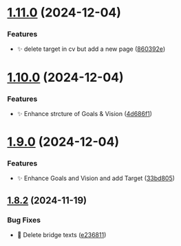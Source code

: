 # [1.11.0](https://github.com/zhumeisongsong/cv/compare/v1.10.0...v1.11.0) (2024-12-04)


### Features

* ✨ delete target in cv but add a new page ([860392e](https://github.com/zhumeisongsong/cv/commit/860392e6060b9476d34b7800e6dfc3b5d203ced9))

# [1.10.0](https://github.com/zhumeisongsong/cv/compare/v1.9.0...v1.10.0) (2024-12-04)


### Features

* ✨ Enhance strcture of Goals & Vision ([4d686f1](https://github.com/zhumeisongsong/cv/commit/4d686f15da3f694ee8111acbe0493654af830a53))

# [1.9.0](https://github.com/zhumeisongsong/cv/compare/v1.8.2...v1.9.0) (2024-12-04)


### Features

* ✨ Enhance Goals and Vision and add Target ([33bd805](https://github.com/zhumeisongsong/cv/commit/33bd8051b52079876d49b5d7473b70473f6e2c35))

## [1.8.2](https://github.com/zhumeisongsong/cv/compare/v1.8.1...v1.8.2) (2024-11-19)


### Bug Fixes

* 🐛 Delete bridge texts ([e236811](https://github.com/zhumeisongsong/cv/commit/e23681107791c5ea99e1a73f9c96ff6b99ac83a7))
